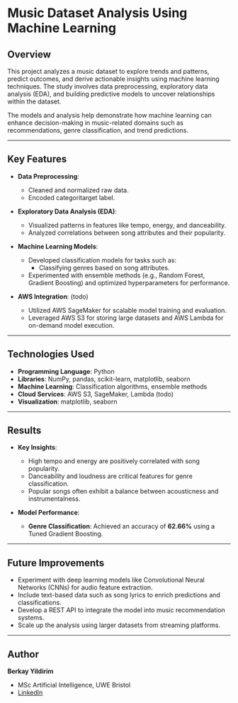 # **Music Dataset Analysis Using Machine Learning**

## **Overview**

This project analyzes a music dataset to explore trends and patterns, predict outcomes, and derive actionable insights using machine learning techniques. The study involves data preprocessing, exploratory data analysis (EDA), and building predictive models to uncover relationships within the dataset.

The models and analysis help demonstrate how machine learning can enhance decision-making in music-related domains such as recommendations, genre classification, and trend predictions.

---

## **Key Features**

- **Data Preprocessing**:

  - Cleaned and normalized raw data.
  - Encoded categoritarget label.

- **Exploratory Data Analysis (EDA)**:

  - Visualized patterns in features like tempo, energy, and danceability.
  - Analyzed correlations between song attributes and their popularity.

- **Machine Learning Models**:

  - Developed classification models for tasks such as:
    - Classifying genres based on song attributes.
  - Experimented with ensemble methods (e.g., Random Forest, Gradient Boosting) and optimized hyperparameters for performance.

- **AWS Integration**: (todo)
  - Utilized AWS SageMaker for scalable model training and evaluation.
  - Leveraged AWS S3 for storing large datasets and AWS Lambda for on-demand model execution.

---

## **Technologies Used**

- **Programming Language**: Python
- **Libraries**: NumPy, pandas, scikit-learn, matplotlib, seaborn
- **Machine Learning**: Classification algorithms, ensemble methods
- **Cloud Services**: AWS S3, SageMaker, Lambda (todo)
- **Visualization**: matplotlib, seaborn

---

## **Results**

- **Key Insights**:

  - High tempo and energy are positively correlated with song popularity.
  - Danceability and loudness are critical features for genre classification.
  - Popular songs often exhibit a balance between acousticness and instrumentalness.

- **Model Performance**:
  - **Genre Classification**: Achieved an accuracy of **62.66%** using a Tuned Gradient Boosting.

---

## **Future Improvements**

- Experiment with deep learning models like Convolutional Neural Networks (CNNs) for audio feature extraction.
- Include text-based data such as song lyrics to enrich predictions and classifications.
- Develop a REST API to integrate the model into music recommendation systems.
- Scale up the analysis using larger datasets from streaming platforms.

---

## **Author**

**Berkay Yildirim**

- MSc Artificial Intelligence, UWE Bristol
- [LinkedIn](https://linkedin.com/in/huseyin-berkay-yildirim)
